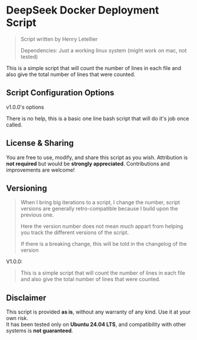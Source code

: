 # DeepSeek Docker Deployment Script

> Script written by Henry Letellier  
>
> Dependencies: Just a working linux system (might work on mac, not tested)

This is a simple script that will count the number of lines in each file and also give the total number of lines that were counted.

## Script Configuration Options  

v1.0.0's options

There is no help, this is a basic one line bash script that will do it's job once called.

## License & Sharing  

You are free to use, modify, and share this script as you wish. Attribution is **not required** but would be **strongly appreciated**. Contributions and improvements are welcome!  

## Versioning
>
> When I bring big iterations to a script, I change the number, script versions are generally retro-compatible because I build upon the previous one.
>
> Here the version number does not mean much appart from helping you track the different versions of the script.
>
> If there is a breaking change, this will be told in the changelog of the version

V1.0.0:
> This is a simple script that will count the number of lines in each file and also give the total number of lines that were counted.

## Disclaimer  

This script is provided **as is**, without any warranty of any kind. Use it at your own risk.  
It has been tested only on **Ubuntu 24.04 LTS**, and compatibility with other systems is **not guaranteed**.  
